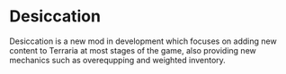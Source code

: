 # Desiccation
Desiccation is a new mod in development which focuses on adding new content to Terraria at most stages of the game, also providing new mechanics such as overequpping and weighted inventory.
